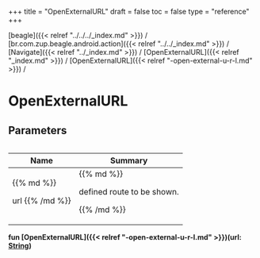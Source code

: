 +++
title = "OpenExternalURL"
draft = false
toc = false
type = "reference"
+++

[beagle]({{< relref "../../../_index.md" >}}) / [br.com.zup.beagle.android.action]({{< relref "../../_index.md" >}}) / [Navigate]({{< relref "../_index.md" >}}) / [OpenExternalURL]({{< relref "_index.md" >}}) / [OpenExternalURL]({{< relref "-open-external-u-r-l.md" >}}) / 



# OpenExternalURL  


## Parameters  
<table>
  
  
<table>
  
<thead>
<tr>
<th>
Name  
</th>
<th>
Summary  
</th>
  
</tr>
</thead>
<tbody>
<tr>
<td>
{{% md %}}

url
{{% /md %}}
</td>
<td>
{{% md %}}



defined route to be shown.


{{% /md %}}
</td>
</tr>

</tbody>
</table>
  
</table>
  
  
<b><b>fun [OpenExternalURL]({{< relref "-open-external-u-r-l.md" >}})(url: [String](https://kotlinlang.org/api/latest/jvm/stdlib/kotlin/-string/index.html))</b></b>  



